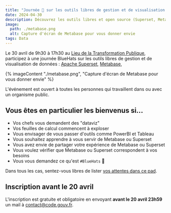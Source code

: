 ```yaml
---
title: "Journée 🧢 sur les outils libres de gestion et de visualisation de données"
date: 2024-04-30
description: Découvrez les outils libres et open source (Superset, Metabase, etc.) pour la gestion collaborative et la visualisation de données
image:
  path: ./metabase.png
  alt: Capture d'écran de Metabase pour vous donner envie
tags: Data
---
```


Le 30 avril de 9h30 à 17h30 au [Lieu de la Transformation Publique](https://www.modernisation.gouv.fr/diffuser-linnovation-publique/le-lieu-de-la-transformation-publique), participez à une journée BlueHats sur les outils libres de gestion et de visualisation de données : [Apache Superset](https://code.gouv.fr/sill/detail?name=Apache%20Superset), [Metabase](https://code.gouv.fr/sill/detail?name=Metabase), 

{% imageContent "./metabase.png", "Capture d'écran de Metabase pour vous donner envie" %}

L'événement est ouvert à toutes les personnes qui travaillent dans ou avec un organisme public.

## Vous êtes en particulier les bienvenus si...

- Vos chefs vous demandent des "dataviz"
- Vos feuilles de calcul commencent à exploser
- Vous envisager de vous passer d'outils comme PowerBI et Tableau
- Vous souhaitez apprendre à vous servir de Metabase ou Superset
- Vous avez envie de partager votre expérience de Metabase ou Superset
- Vous voulez vérifier que Metabase ou Superset correspondent à vos besoins
- Vous vous demandez ce qu'est `#BlueHats` 🧢

Dans tous les cas, sentez-vous libres de lister [vos attentes dans ce pad](https://pad.numerique.gouv.fr/rvl7I8tpRw-EHUGlxxaXaQ#).

## Inscription avant le 20 avril

L'inscription est gratuite et obligatoire en envoyant **avant le 20 avril 23h59** un mail à [contact@code.gouv.fr](mailto:contact@code.gouv.fr?subject=Participation%20à%20la%20journée%20🧢%20du%2030%20avril).
